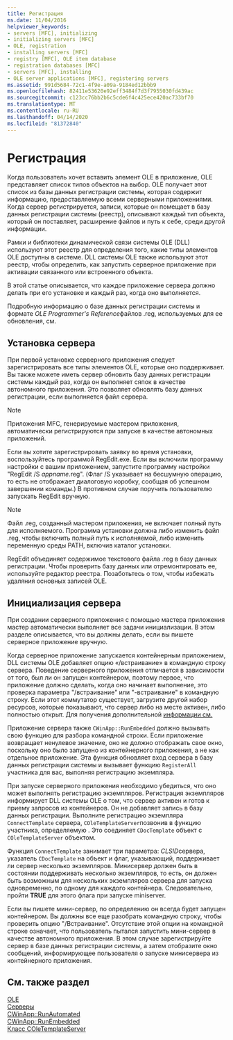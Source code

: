 ```yaml
---
title: Регистрация
ms.date: 11/04/2016
helpviewer_keywords:
- servers [MFC], initializing
- initializing servers [MFC]
- OLE, registration
- installing servers [MFC]
- registry [MFC], OLE item database
- registration databases [MFC]
- servers [MFC], installing
- OLE server applications [MFC], registering servers
ms.assetid: 991d5684-72c1-4f9e-a09a-9184ed12bbb9
ms.openlocfilehash: 82411e53620e92eff3484f7d3f7955030fd439ac
ms.sourcegitcommit: c123cc76bb2b6c5cde6f4c425ece420ac733bf70
ms.translationtype: MT
ms.contentlocale: ru-RU
ms.lasthandoff: 04/14/2020
ms.locfileid: "81372840"
---
```

# <a name="registration"></a>Регистрация

Когда пользователь хочет вставить элемент OLE в приложение, OLE представляет список типов объектов на выбор. OLE получает этот список из базы данных регистрации системы, которая содержит информацию, предоставляемую всеми серверными приложениями. Когда сервер регистрируется, записи, которые он помещает в базу данных регистрации системы (реестр), описывают каждый тип объекта, который он поставляет, расширение файлов и путь к себе, среди другой информации.

Рамки и библиотеки динамической связи системы OLE (DLL) используют этот реестр для определения того, какие типы элементов OLE доступны в системе. DLL системы OLE также используют этот реестр, чтобы определить, как запустить серверное приложение при активации связанного или встроенного объекта.

В этой статье описывается, что каждое приложение сервера должно делать при его установке и каждый раз, когда оно выполняется.

Подробную информацию о базе данных регистрации системы и формате *OLE Programmer's Reference*файлов .reg, используемых для ее обновления, см.

## <a name="server-installation"></a><a name="_core_server_installation"></a>Установка сервера

При первой установке серверного приложения следует зарегистрировать все типы элементов OLE, которые оно поддерживает. Вы также можете иметь сервер обновить базу данных регистрации системы каждый раз, когда он выполняет сяпок в качестве автономного приложения. Это позволяет обновлять базу данных регистрации, если выполняется файл сервера.

> [!NOTE]
> Приложения MFC, генерируемые мастером приложения, автоматически регистрируются при запуске в качестве автономных приложений.

Если вы хотите зарегистрировать заявку во время установки, воспользуйтесь программой RegEdit.exe. Если вы включили программу настройки с вашим приложением, запустите программу настройки "RegEdit /S *appname*.reg". (Флаг /S указывает на бесшумную операцию, то есть не отображает диалоговую коробку, сообщая об успешном завершении команды.) В противном случае поручить пользователю запускать RegEdit вручную.

> [!NOTE]
> Файл .reg, созданный мастером приложения, не включает полный путь для исполняемого. Программа установки должна либо изменить файл .reg, чтобы включить полный путь к исполняемой, либо изменить переменную среды PATH, включив каталог установки.

RegEdit объединяет содержимое текстового файла .reg в базу данных регистрации. Чтобы проверить базу данных или отремонтировать ее, используйте редактор реестра. Позаботьтесь о том, чтобы избежать удаляния основных записей OLE.

## <a name="server-initialization"></a><a name="_core_server_initialization"></a>Инициализация сервера

При создании серверного приложения с помощью мастера приложения мастер автоматически выполняет все задачи инициализации. В этом разделе описывается, что вы должны делать, если вы пишете серверное приложение вручную.

Когда серверное приложение запускается контейнерным приложением, DLL системы OLE добавляет опцию «/встраивание» в командную строку сервера. Поведение серверного приложения отличается в зависимости от того, был ли он запущен контейнером, поэтому первое, что приложение должно сделать, когда оно начинает выполнение, это проверка параметра "/встраивание" или "-встраивание" в командную строку. Если этот коммутатор существует, загрузите другой набор ресурсов, которые показывают, что сервер либо на месте активен, либо полностью открыт. Для получения дополнительной [информации см.](../mfc/menus-and-resources-server-additions.md)

Приложение сервера также `CWinApp::RunEmbedded` должно вызывать свою функцию для разбора командной строки. Если приложение возвращает ненулевое значение, оно не должно отображать свое окно, поскольку оно было запущено из контейнерного приложения, а не как отдельное приложение. Эта функция обновляет вход сервера в базу данных регистрации системы и вызывает функцию `RegisterAll` участника для вас, выполняя регистрацию экземпляра.

При запуске серверного приложения необходимо убедиться, что оно может выполнять регистрацию экземпляров. Регистрация экземпляров информирует DLL системы OLE о том, что сервер активен и готов к приему запросов из контейнеров. Он не добавляет запись в базу данных регистрации. Выполните регистрацию экземпляра `ConnectTemplate` сервера, `COleTemplateServer`позвонив в функцию участника, определяемую . Это соединяет `CDocTemplate` объект с `COleTemplateServer` объектом.

Функция `ConnectTemplate` занимает три параметра: *CLSID*сервера, указатель `CDocTemplate` на объект и флаг, указывающий, поддерживает ли сервер несколько экземпляров. Минисервер должен быть в состоянии поддерживать несколько экземпляров, то есть, он должен быть возможным для нескольких экземпляров сервера для запуска одновременно, по одному для каждого контейнера. Следовательно, пройти **TRUE** для этого флага при запуске miniserver.

Если вы пишете мини-сервер, по определению он всегда будет запущен контейнером. Вы должны все еще разобрать командную строку, чтобы проверить опцию "/Встраивание". Отсутствие этой опции на командной строке означает, что пользователь пытался запустить мини-сервер в качестве автономного приложения. В этом случае зарегистрируйте сервер в базе данных регистрации системы, а затем отобразите окно сообщений, информирующее пользователя о запуске минисервера из контейнерного приложения.

## <a name="see-also"></a>См. также раздел

[OLE](../mfc/ole-in-mfc.md)<br/>
[Серверы](../mfc/servers.md)<br/>
[CWinApp::RunAutomated](../mfc/reference/cwinapp-class.md#runautomated)<br/>
[CWinApp::RunEmbedded](../mfc/reference/cwinapp-class.md#runembedded)<br/>
[Класс COleTemplateServer](../mfc/reference/coletemplateserver-class.md)

